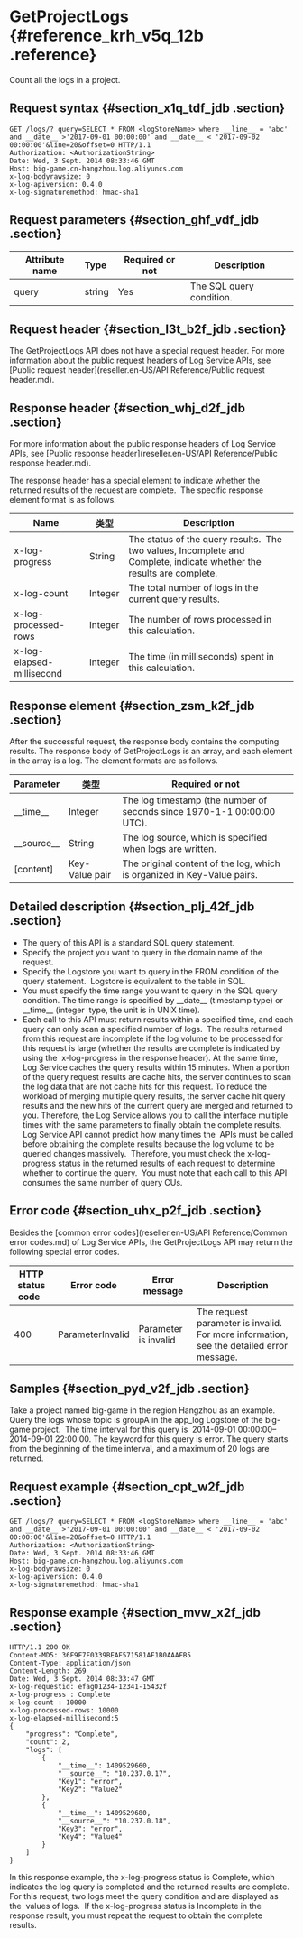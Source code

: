 # GetProjectLogs {#reference_krh_v5q_12b .reference}

Count all the logs in a project.

## Request syntax {#section_x1q_tdf_jdb .section}

```
GET /logs/? query=SELECT * FROM <logStoreName> where __line__ = 'abc' and __date__ >'2017-09-01 00:00:00' and __date__ < '2017-09-02 00:00:00'&line=20&offset=0 HTTP/1.1
Authorization: <AuthorizationString>
Date: Wed, 3 Sept. 2014 08:33:46 GMT
Host: big-game.cn-hangzhou.log.aliyuncs.com
x-log-bodyrawsize: 0
x-log-apiversion: 0.4.0
x-log-signaturemethod: hmac-sha1
```

## Request parameters {#section_ghf_vdf_jdb .section}

|Attribute name|Type |Required or not|Description|
|--------------|-----|---------------|-----------|
|query|string|Yes|The SQL query condition.|

## Request header {#section_l3t_b2f_jdb .section}

The GetProjectLogs API does not have a special request header. For more information about the public request headers of Log Service APIs, see [Public request header](reseller.en-US/API Reference/Public request header.md).

## Response header {#section_whj_d2f_jdb .section}

For more information about the public response headers of Log Service APIs, see [Public response header](reseller.en-US/API Reference/Public response header.md).

The response header has a special element to indicate whether the returned results of the request are complete.  The specific response element format is as follows.

|Name |类型|Description|
|-----|--|-----------|
|x-log-progress|String|The status of the query results.  The two values, Incomplete and Complete, indicate whether the results are complete.|
|x-log-count|Integer|The total number of logs in the current query results.|
|x-log-processed-rows|Integer|The number of rows processed in this calculation.|
|x-log-elapsed-millisecond|Integer|The time \(in milliseconds\) spent in this calculation.|

## Response element {#section_zsm_k2f_jdb .section}

After the successful request, the response body contains the computing results. The response body of GetProjectLogs is an array, and each element in the array is a log. The element formats are as follows.

|Parameter|类型|Required or not|
|---------|--|---------------|
|\_\_time\_\_|Integer|The log timestamp \(the number of seconds since 1970-1-1 00:00:00 UTC\).|
|\_\_source\_\_|String|The log source, which is specified when logs are written.|
|\[content\]|Key-Value pair|The original content of the log, which is organized in Key-Value pairs.|

## Detailed description {#section_plj_42f_jdb .section}

-   The query of this API is a standard SQL query statement.
-   Specify the project you want to query in the domain name of the request.
-   Specify the Logstore you want to query in the FROM condition of the query statement.  Logstore is equivalent to the table in SQL.
-   You must specify the time range you want to query in the SQL query condition. The time range is specified by \_\_date\_\_ \(timestamp type\) or \_\_time\_\_ \(integer  type, the unit is in UNIX time\).
-   Each call to this API must return results within a specified time, and each query can only scan a specified number of logs.  The results returned from this request are incomplete if the log volume to be processed for this request is large \(whether the results are complete is indicated by using the  x-log-progress in the response header\). At the same time, Log Service caches the query results within 15 minutes. When a portion of the query request results are cache hits, the server continues to scan the log data that are not cache hits for this request. To reduce the workload of merging multiple query results, the server cache hit query results and the new hits of the current query are merged and returned to you. Therefore, the Log Service allows you to call the interface multiple times with the same parameters to finally obtain the complete results. Log Service API cannot predict how many times the  APIs must be called before obtaining the complete results because the log volume to be queried changes massively.  Therefore, you must check the x-log-progress status in the returned results of each request to determine whether to continue the query.  You must note that each call to this API consumes the same number of query CUs.

## Error code {#section_uhx_p2f_jdb .section}

Besides the [common error codes](reseller.en-US/API Reference/Common error codes.md) of Log Service APIs, the GetProjectLogs API may return the following special error codes.

|HTTP status code  |Error code|Error message|Description|
|------------------|----------|-------------|-----------|
|400 |ParameterInvalid|Parameter is invalid|The request parameter is invalid. For more information, see the detailed error message.|

## Samples {#section_pyd_v2f_jdb .section}

Take a project named big-game in the region Hangzhou as an example. Query the logs whose topic is groupA in the app\_log Logstore of the big-game project.  The time interval for this query is  2014-09-01 00:00:00–2014-09-01 22:00:00. The keyword for this query is error. The query starts from the beginning of the time interval, and a maximum of 20 logs are returned.

## Request example {#section_cpt_w2f_jdb .section}

```
GET /logs/? query=SELECT * FROM <logStoreName> where __line__ = 'abc' and __date__ >'2017-09-01 00:00:00' and __date__ < '2017-09-02 00:00:00'&line=20&offset=0 HTTP/1.1
Authorization: <AuthorizationString>
Date: Wed, 3 Sept. 2014 08:33:46 GMT
Host: big-game.cn-hangzhou.log.aliyuncs.com
x-log-bodyrawsize: 0
x-log-apiversion: 0.4.0
x-log-signaturemethod: hmac-sha1
```

## Response example {#section_mvw_x2f_jdb .section}

```
HTTP/1.1 200 OK
Content-MD5: 36F9F7F0339BEAF571581AF1B0AAAFB5
Content-Type: application/json
Content-Length: 269
Date: Wed, 3 Sept. 2014 08:33:47 GMT
x-log-requestid: efag01234-12341-15432f
x-log-progress : Complete
x-log-count : 10000
x-log-processed-rows: 10000
x-log-elapsed-millisecond:5
{
    "progress": "Complete",
    "count": 2,
    "logs": [
        {
            "__time__": 1409529660,
            "__source__": "10.237.0.17",
            "Key1": "error",
            "Key2": "Value2"
        },
        {
            "__time__": 1409529680,
            "__source__": "10.237.0.18",
            "Key3": "error",
            "Key4": "Value4"
        }
    ]
}
```

In this response example, the x-log-progress status is Complete, which indicates the log query is completed and the returned results are complete.  For this request, two logs meet the query condition and are displayed as the  values of logs.  If the x-log-progress status is Incomplete in the response result, you must repeat the request to obtain the complete results. 

